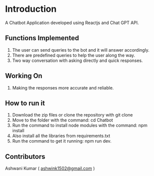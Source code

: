 # Introduction
A Chatbot Application developed using Reactjs and Chat GPT API.

## Functions Implemented
1. The user can send queries to the bot and it will answer accordingly.
2. There are predefined queries to help the user along the way.
3. Two way conversation with asking directly and quick responses.

## Working On
1. Making the responses more accurate and reliable.

## How to run it
1. Download the zip files or clone the repository with git clone
2. Move to the folder with the command: cd Chatbot
3. Run the command to install node modules with the command: npm install
4. Also install all the libraries from requirements.txt
5. Run the command to get it running:  npm run dev.

## Contributors

Ashwani Kumar ( ashwink1502@gmail.com )
